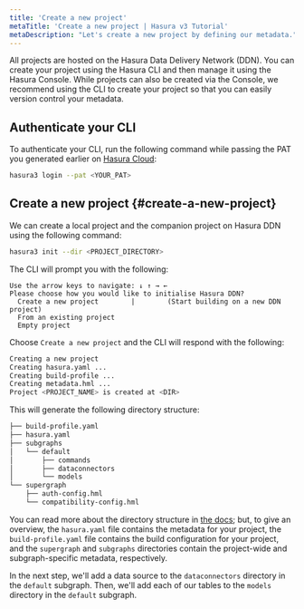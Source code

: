 ```yaml
---
title: 'Create a new project'
metaTitle: 'Create a new project | Hasura v3 Tutorial'
metaDescription: "Let's create a new project by defining our metadata."
---
```


All projects are hosted on the Hasura Data Delivery Network (DDN). You can create your project using the Hasura CLI and
then manage it using the Hasura Console. While projects can also be created via the Console, we recommend using the CLI
to create your project so that you can easily version control your metadata.

## Authenticate your CLI

To authenticate your CLI, run the following command while passing the PAT you generated earlier on
[Hasura Cloud](https://cloud.hasura.io/account-settings/access-tokens):

```bash
hasura3 login --pat <YOUR_PAT>
```

## Create a new project {#create-a-new-project}

We can create a local project and the companion project on Hasura DDN using the following command:

```bash
hasura3 init --dir <PROJECT_DIRECTORY>
```

The CLI will prompt you with the following:

```plaintext
Use the arrow keys to navigate: ↓ ↑ → ←
Please choose how you would like to initialise Hasura DDN?
  Create a new project        |        (Start building on a new DDN project)
  From an existing project
  Empty project
```

Choose `Create a new project` and the CLI will respond with the following:

```bash
Creating a new project
Creating hasura.yaml ...
Creating build-profile ...
Creating metadata.hml ...
Project <PROJECT_NAME> is created at <DIR>
```

This will generate the following directory structure:

```bash
├── build-profile.yaml
├── hasura.yaml
├── subgraphs
│   └── default
│       ├── commands
│       ├── dataconnectors
│       └── models
└── supergraph
    ├── auth-config.hml
    └── compatibility-config.hml
```

You can read more about the directory structure in [the docs](https://hasura.io/docs/3.0/ci-cd/configuration); but, to
give an overview, the `hasura.yaml` file contains the metadata for your project, the `build-profile.yaml` file contains
the build configuration for your project, and the `supergraph` and `subgraphs` directories contain the project-wide and
subgraph-specific metadata, respectively.

In the next step, we'll add a data source to the `dataconnectors` directory in the `default` subgraph. Then, we'll add
each of our tables to the `models` directory in the `default` subgraph.
